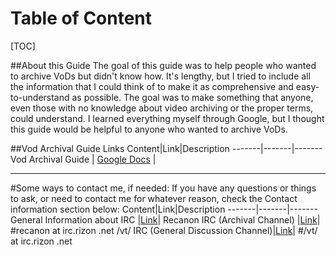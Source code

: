 # Table of Content 
[TOC]

##About this Guide
The goal of this guide was to help people who wanted to archive VoDs but didn't know how. It's lengthy, but I tried to include all the information that I could think of to make it as comprehensive and easy-to-understand as possible. The goal was to make something that anyone, even those with no knowledge about video archiving or the proper terms, could understand. I learned everything myself through Google, but I thought this guide would be helpful to anyone who wanted to archive VoDs.

##Vod Archival Guide Links
Content|Link|Description 
-------|-------|------- 
Vod Archival Guide | [Google Docs](https://docs.google.com/document/d/1MR48duo8FmpUIVGPvDRzBd3y5HnalrF1wmiS9fO99N4) | 

---
#Some ways to contact me, if needed:
If you have any questions or things to ask, or need to contact me for whatever reason, check the Contact information section below:
Content|Link|Description 
-------|-------|------- 
General Information about IRC |[Link](https://rentry.org/IRC_Stuff)| 
Recanon IRC (Archival Channel) |[Link](https://kiwiirc.com/nextclient/irc.rizon.net/#recanon)| #recanon at irc.rizon .net
/vt/ IRC (General Discussion Channel)|[Link](https://kiwiirc.com/nextclient/irc.rizon.net/#/vt/)| #/vt/ at irc.rizon .net